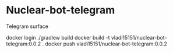 # Nuclear-bot-telegram
Telegram surface

docker login
./gradlew build
docker build -t vladi15151/nuclear-bot-telegram:0.0.2 .
docker push vladi15151/nuclear-bot-telegram:0.0.2